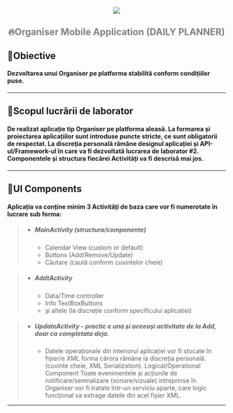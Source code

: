 **<p align="center">[![](https://iili.io/HTc6Kge.md.png)](https://fcim.utm.md)<p/>**
## <p align="center"> <span style="color:grey">**🔥Organiser Mobile Application (DAILY PLANNER)**</span> </p>

## 📌Obiective 

#### Dezvoltarea unui Organiser pe platforma stabilită conform condițiilor puse.

_________________________________________________________________________________________________
## 📌Scopul lucrării de laborator

#### De realizat aplicație tip Organiser pe platforma aleasă. La formarea și proiectarea aplicațiilor sunt introduse puncte stricte, ce sunt obligatorii de respectat. La discreția personală rămâne designul aplicației și API-ul/Framework-ul în care va fi dezvoltată lucrarea de laborator #2. Componentele și structura fiecărei Activități va fi descrisă mai jos.

_________________________________________________________________________________________________

## 📌UI Components

#### Aplicația va conține minim 3 Activități de baza care vor fi numerotate în lucrare sub forma:
>
> - ##### MainActivity (structura/componente)
>    - Calendar View (custom or default)
>    - Buttons (Add/Remove/Update)
>    - Căutare (caută conform cuvintelor cheie)


> - ##### AddtActivity
>    - Data/Time controller
>    - Info TextBoxButtons
>    - și altele (la discreție conform specificului aplicației)

> - ##### UpdateActivity - practic e una și aceeași activitate de la Add, doar ca completata deja.
>    - Datele operaționale din interiorul aplicației vor fi stocate în fișier/e XML forma cărora rămâne la
       discreția personală. (cuvinte cheie, XML Serialization). Logical/Operational Component
       Toate evenimentele și acțiunile de notificare/semnalizare (sonore/vizuale) intreprinse în Organiser
       vor fi tratate într-un serviciu aparte, care logic funcțional va extrage datele din acel fișier XML.
_________________________________________________________________________________________________
